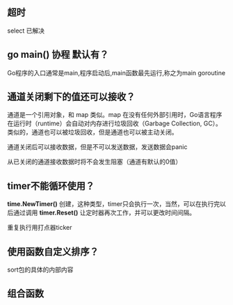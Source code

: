 ## 超时

select  已解决 

## go main() 协程 默认有？

Go程序的入口通常是main,程序启动后,main函数最先运行,称之为main goroutine

## 通道关闭剩下的值还可以接收？

通道是一个引用对象，和 map 类似。map 在没有任何外部引用时，Go语言程序在运行时（runtime）会自动对内存进行垃圾回收（Garbage Collection, GC）。类似的，通道也可以被垃圾回收，但是通道也可以被主动关闭。

通道关闭后可以接收数据，但是不可以发送数据，发送数据会panic

从已关闭的通道接收数据时将不会发生阻塞（通道有默认的0值）

## timer不能循环使用？

**time.NewTimer()** 创建，这种类型，timer只会执行一次，当然，可以在执行完以后通过调用 **timer.Reset()** 让定时器再次工作，并可以更改时间间隔。

重复执行用打点器ticker

## 使用函数自定义排序？

sort包的具体的内部内容



## 组合函数